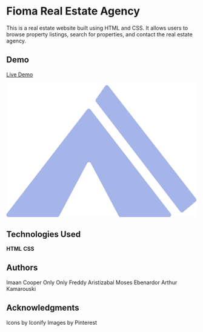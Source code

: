# Fioma Real Estate Agency

This is a real estate website built using HTML and CSS. It allows users to browse property listings, search for properties, and contact the real estate agency.

## Demo
[Live Demo](https://kreativstorm-frontend-training.github.io/css-project/)

![Logo](./images/logo.svg)

## Technologies Used
**HTML**
**CSS**

## Authors
Imaan Cooper
Only Only
Freddy Aristizabal
Moses Ebenardor
Arthur Kamarouski

## Acknowledgments
Icons by Iconify
Images by Pinterest
